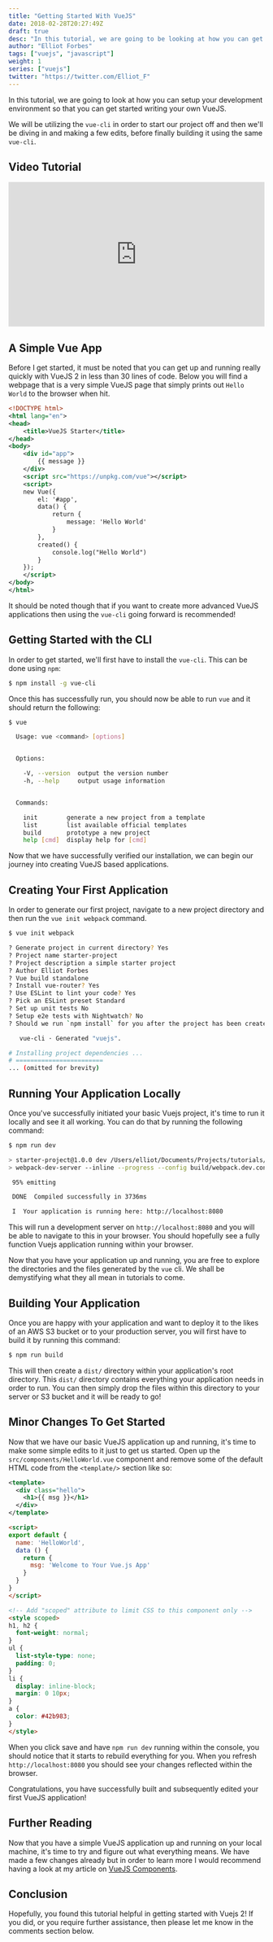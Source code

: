 ```yaml
---
title: "Getting Started With VueJS"
date: 2018-02-28T20:27:49Z
draft: true
desc: "In this tutorial, we are going to be looking at how you can get started with the Vuejs 2 framework for creating awesome web applications"
author: "Elliot Forbes"
tags: ["vuejs", "javascript"]
weight: 1
series: ["vuejs"]
twitter: "https://twitter.com/Elliot_F"
---
```


In this tutorial, we are going to look at how you can setup your development environment so that you can get started writing your own VueJS. 

We will be utilizing the `vue-cli` in order to start our project off and then we'll be diving in and making a few edits, before finally building it using the same `vue-cli`.

## Video Tutorial

<div style="position:relative;height:0;padding-bottom:56.3%"><iframe src="https://www.youtube.com/embed/ac5asCHm1G8?ecver=2" style="position:absolute;width:100%;height:100%;left:0" width="639" height="360" frameborder="0" allow="autoplay; encrypted-media" allowfullscreen></iframe></div>

## A Simple Vue App

Before I get started, it must be noted that you can get up and running really quickly with VueJS 2 in less than 30 lines of code. Below you will find a webpage that is a very simple VueJS page that simply prints out `Hello World` to the browser when hit.  

```xml
<!DOCTYPE html>
<html lang="en">
<head>
    <title>VueJS Starter</title>
</head>
<body>
    <div id="app">
        {{ message }}
    </div>
    <script src="https://unpkg.com/vue"></script>
    <script>
    new Vue({
        el: '#app',
        data() {
            return {
                message: 'Hello World'
            }
        },
        created() {
            console.log("Hello World")
        }
    });
    </script>
</body>
</html>
```

It should be noted though that if you want to create more advanced VueJS applications then using the `vue-cli` going forward is recommended!

## Getting Started with the CLI

In order to get started, we'll first have to install the `vue-cli`. This can be done using `npm`:

```bash
$ npm install -g vue-cli
```

Once this has successfully run, you should now be able to run `vue` and it should return the following: 

```bash
$ vue

  Usage: vue <command> [options]


  Options:

    -V, --version  output the version number
    -h, --help     output usage information


  Commands:

    init        generate a new project from a template
    list        list available official templates
    build       prototype a new project
    help [cmd]  display help for [cmd]
```

Now that we have successfully verified our installation, we can begin our journey into creating VueJS based applications.

## Creating Your First Application

In order to generate our first project, navigate to a new project directory and then run the `vue init webpack` command.

```bash
$ vue init webpack

? Generate project in current directory? Yes
? Project name starter-project
? Project description a simple starter project
? Author Elliot Forbes
? Vue build standalone
? Install vue-router? Yes
? Use ESLint to lint your code? Yes
? Pick an ESLint preset Standard
? Set up unit tests No
? Setup e2e tests with Nightwatch? No
? Should we run `npm install` for you after the project has been created? (recommended) npm

   vue-cli · Generated "vuejs".

# Installing project dependencies ...
# ========================
... (omitted for brevity)
```

## Running Your Application Locally

Once you've successfully initiated your basic Vuejs project, it's time to run it locally and see it all working. You can do that by running the following command:

```bash
$ npm run dev

> starter-project@1.0.0 dev /Users/elliot/Documents/Projects/tutorials/vuejs
> webpack-dev-server --inline --progress --config build/webpack.dev.conf.js

 95% emitting

 DONE  Compiled successfully in 3736ms                                                                                                                                                                                          22:05:21

 I  Your application is running here: http://localhost:8080
```

This will run a development server on `http://localhost:8080` and you will be able to navigate to this in your browser. You should hopefully see a fully function Vuejs application running within your browser. 

Now that you have your application up and running, you are free to explore the directories and the files generated by the `vue` cli. We shall be demystifying what they all mean in tutorials to come.

## Building Your Application

Once you are happy with your application and want to deploy it to the likes of an AWS S3 bucket or to your production server, you will first have to build it by running this command:

```bash
$ npm run build
```

This will then create a `dist/` directory within your application's root directory. This `dist/` directory contains everything your application needs in order to run. You can then simply drop the files within this directory to your server or S3 bucket and it will be ready to go!

## Minor Changes To Get Started

Now that we have our basic VueJS application up and running, it's time to make some simple edits to it just to get us started. Open up the `src/components/HelloWorld.vue` component and remove some of the default HTML code from the `<template/>` section like so:

```xml
<template>
  <div class="hello">
    <h1>{{ msg }}</h1>
  </div>
</template>
```

```html
<script>
export default {
  name: 'HelloWorld',
  data () {
    return {
      msg: 'Welcome to Your Vue.js App'
    }
  }
}
</script>
```

```html
<!-- Add "scoped" attribute to limit CSS to this component only -->
<style scoped>
h1, h2 {
  font-weight: normal;
}
ul {
  list-style-type: none;
  padding: 0;
}
li {
  display: inline-block;
  margin: 0 10px;
}
a {
  color: #42b983;
}
</style>
```

When you click save and have `npm run dev` running within the console, you should notice that it starts to rebuild everything for you. When you refresh `http://localhost:8080` you should see your changes reflected within the browser. 

Congratulations, you have successfully built and subsequently edited your first VueJS application!

## Further Reading

Now that you have a simple VueJS application up and running on your local machine, it's time to try and figure out what everything means. We have made a few changes already but in order to learn more I would recommend having a look at my article on [VueJS Components](/javascript/vuejs/vuejs-components-tutorial/).

## Conclusion

Hopefully, you found this tutorial helpful in getting started with Vuejs 2! If you did, or you require further assistance, then please let me know in the comments section below. 